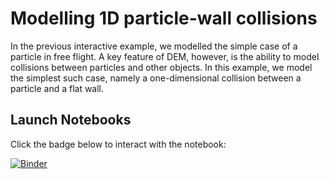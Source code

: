 # Modelling 1D particle-wall collisions

In the previous interactive example, we modelled the simple case of a particle in free flight. A key feature of DEM, however, is the ability to model collisions between particles and other objects. In this example, we model the simplest such case, namely a one-dimensional collision between a particle and a flat wall.

## Launch Notebooks

Click the badge below to interact with the notebook:

[![Binder](https://mybinder.org/badge_logo.svg)](https://mybinder.org/v2/gh/introduction-to-particle-technology/Chapter-4-modelling_1D-particle-wall-collisions/5760c0bb854c7b304b1c302d058d85514a25128e?urlpath=lab%2Ftree%2FModelling_1D_particle_wall_collisions.ipynb)
